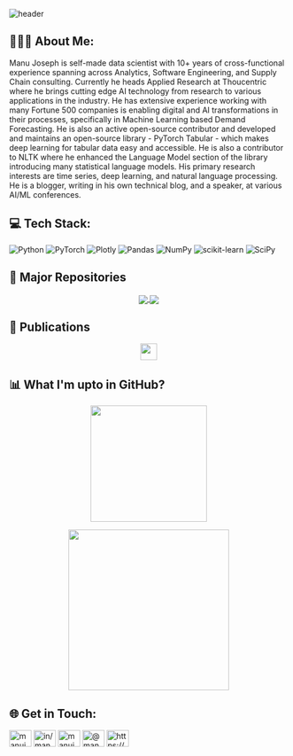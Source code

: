 <!--
**manujosephv/manujosephv** is a ✨ _special_ ✨ repository because its `README.md` (this file) appears on your GitHub profile.

Here are some ideas to get you started:

- 🔭 I’m currently working on ...
- 🌱 I’m currently learning ...
- 👯 I’m looking to collaborate on ...
- 🤔 I’m looking for help with ...
- 💬 Ask me about ...
- 📫 How to reach me: ...
- 😄 Pronouns: ...
- ⚡ Fun fact: ...
-->
![header](https://capsule-render.vercel.app/api?type=Waving&color=gradient&height=300&section=header&text=Manu%20Joseph&fontSize=90&animation=fadeIn&desc=Head%20of%20Applied%20Research%20|%20Creator%20of%20PyTorch%20Tabular%20|%20Speaker%20|%20Blogger&descAlignY=70)
## 👨🏻‍💻 About Me:
Manu Joseph is self-made data scientist with 10+ years of cross-functional experience spanning across Analytics, Software Engineering, and Supply Chain consulting. Currently he heads Applied Research at Thoucentric where he brings cutting edge AI technology from research to various applications in the industry. He has extensive experience working with many Fortune 500 companies is enabling digital and AI transformations in their processes, specifically in Machine Learning based Demand Forecasting. He is also an active open-source contributor and developed and maintains an open-source library - PyTorch Tabular - which makes deep learning for tabular data easy and accessible. He is also a contributor to NLTK where he enhanced the Language Model section of the library introducing many statistical language models. His primary research interests are time series, deep learning, and natural language processing. He is a blogger, writing in his own technical blog, and a speaker, at various AI/ML conferences.

<!-- <img alt="Night Coding" src="https://raw.githubusercontent.com/AVS1508/AVS1508/master/assets/Night-Coding.gif" align="right"/> -->

## 💻 Tech Stack:
![Python](https://img.shields.io/badge/python-3670A0?style=for-the-badge&logo=python&logoColor=ffdd54) ![PyTorch](https://img.shields.io/badge/PyTorch-%23EE4C2C.svg?style=for-the-badge&logo=PyTorch&logoColor=white) ![Plotly](https://img.shields.io/badge/Plotly-%233F4F75.svg?style=for-the-badge&logo=plotly&logoColor=white) ![Pandas](https://img.shields.io/badge/pandas-%23150458.svg?style=for-the-badge&logo=pandas&logoColor=white) ![NumPy](https://img.shields.io/badge/numpy-%23013243.svg?style=for-the-badge&logo=numpy&logoColor=white) ![scikit-learn](https://img.shields.io/badge/scikit--learn-%23F7931E.svg?style=for-the-badge&logo=scikit-learn&logoColor=white) ![SciPy](https://img.shields.io/badge/SciPy-%230C55A5.svg?style=for-the-badge&logo=scipy&logoColor=%white)

## 🚩 Major Repositories
<p align="center">
<a href="https://github.com/manujosephv/pytorch_tabular">
  <img align="center" src="https://github-readme-stats.vercel.app/api/pin/?username=manujosephv&repo=pytorch_tabular&theme=vue" />
</a>
<a href="https://github.com/manujosephv/deeprenewalprocess">
  <img align="center" src="https://github-readme-stats.vercel.app/api/pin/?username=manujosephv&repo=deeprenewalprocess&theme=vue" />
</a>
</p>

## 📰 Publications

<p align="center">
<a href="https://arxiv.org/ftp/arxiv/papers/2104/2104.13638.pdf">
  <img height="30em" src="https://img.shields.io/badge/arxiv(2021)-PyTorch%20Tabular:%20A%20Framework%20for%20Deep%20Learning%20with%20Tabular%20Data-informational?style=flat&color=2bbc8a"/>
  
</a>
</p>


## 📊 What I'm upto in GitHub?

<p align="center">
<a href="https://github.com/manujosephv">
  <img height="210em" src="https://github-readme-stats.vercel.app/api?username=manujosephv&theme=vue&hide_border=false&include_all_commits=false&count_private=true" />
  
  <!-- <img height="180em" src="https://github-readme-stats-eight-theta.vercel.app/api/top-langs/?username=manujosephv&layout=compact&exclude_lang=java+r&theme=vue-dark" /> -->
</a>
</p>
<p align="center">
<a href="https://github.com/manujosephv">
  <img height="290em" src="https://github-profile-trophy.vercel.app/?username=manujosephv&theme=nord&no-frame=true&no-bg=true&margin-w=4row=2&column=3&title=Stars,Commits,Followers,Repositories,MultiLanguage,Issues" />
  <!-- <img height="180em" src="https://github-readme-stats-eight-theta.vercel.app/api/top-langs/?username=manujosephv&layout=compact&exclude_lang=java+r&theme=vue-dark" /> -->
</a>
</p>

## 🌐 Get in Touch:
<p align="left">
<a href="https://twitter.com/manujosephv" target="blank"><img align="center" src="https://raw.githubusercontent.com/rahuldkjain/github-profile-readme-generator/master/src/images/icons/Social/twitter.svg" alt="manujosephv" height="30" width="40" /></a>
<a href="https://linkedin.com/in/in/manujosephv" target="blank"><img align="center" src="https://raw.githubusercontent.com/rahuldkjain/github-profile-readme-generator/master/src/images/icons/Social/linked-in-alt.svg" alt="in/manujosephv" height="30" width="40" /></a>
<a href="https://kaggle.com/manujosephv" target="blank"><img align="center" src="https://raw.githubusercontent.com/rahuldkjain/github-profile-readme-generator/master/src/images/icons/Social/kaggle.svg" alt="manujosephv" height="30" width="40" /></a>
<a href="https://medium.com/@manujosephv" target="blank"><img align="center" src="https://raw.githubusercontent.com/rahuldkjain/github-profile-readme-generator/master/src/images/icons/Social/medium.svg" alt="@manujosephv" height="30" width="40" /></a>
<a href="/https://deep-and-shallow.com/feed/" target="blank"><img align="center" src="https://raw.githubusercontent.com/rahuldkjain/github-profile-readme-generator/master/src/images/icons/Social/rss.svg" alt="https://deep-and-shallow.com/feed/" height="30" width="40" /></a>
</p>
<!-- 
[![LinkedIn](https://img.shields.io/badge/LinkedIn-%230077B5.svg?logo=linkedin&logoColor=white)](https://linkedin.com/in/in/manujosephv) [![Medium](https://img.shields.io/badge/Medium-12100E?logo=medium&logoColor=white)](https://medium.com/@manujosephv) [![Twitter](https://img.shields.io/badge/Twitter-%231DA1F2.svg?logo=Twitter&logoColor=white)](https://twitter.com/manujosephv)  -->

<!-- ![](https://github-profile-summary-cards.vercel.app/api/cards/profile-details?username=manujosephv&theme=vue) -->
<!-- ![](https://github-readme-stats.vercel.app/api?username=manujosephv&theme=dark&hide_border=false&include_all_commits=false&count_private=true)<br/> -->
<!-- ![](https://github-readme-stats.vercel.app/api/top-langs/?username=manujosephv&theme=dark&hide_border=false&include_all_commits=false&count_private=true&layout=compact) -->

<!--  -->
